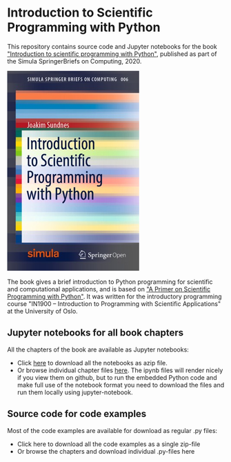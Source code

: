 # Introduction to Scientific Programming with Python

This repository contains source code and Jupyter notebooks for the book ["Introduction to scientific programming with Python"](https://www.springer.com/gp/book/9783030503550), published as part of the Simula SpringerBriefs on Computing, 2020.

![Book cover](figs/cover.jpg)

The book gives a brief introduction to Python programming for scientific and computational applications, and is based on ["A Primer on Scientific Programming with Python"](https://link.springer.com/book/10.1007/978-3-662-49887-3). It was written for the introductory programming course "IN1900 – Introduction to Programming with Scientific Applications" at the University of Oslo.

## Jupyter notebooks for all book chapters
All the chapters of the book are available as Jupyter notebooks:
* Click [here](./ipynb.zip) to download all the notebooks as azip file.
* Or browse individual chapter files [here](./ipynb/). The ipynb files will render
  nicely if you view them on github, but to run the embedded Python code and make full
  use of the notebook format you need to download the files and run them locally using jupyter-notebook.

## Source code for code examples
Most of the code examples are available for download as regular .py files:
* Click here to download all the code examples as a single zip-file
* Or browse the chapters and download individual .py-files here
